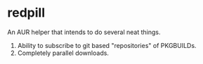 redpill
=======

An AUR helper that intends to do several neat things.

1. Ability to subscribe to git based "repositories" of PKGBUILDs.
2. Completely parallel downloads.
